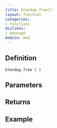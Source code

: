 ```yaml
---
title: blendop_free()
layout: function
categories:
- functions
divlikes:
- bennugd
module: mod_
---
```


## Definition

    blendop_free ( )

## Parameters

## Returns

## Example
